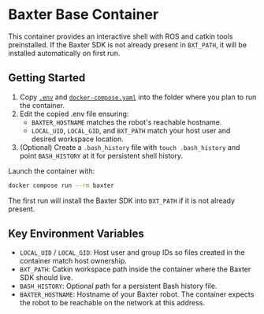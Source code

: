 # Baxter Base Container

This container provides an interactive shell with ROS and catkin tools
preinstalled. If the Baxter SDK is not already present in `BXT_PATH`, it will be
installed automatically on first run.

## Getting Started
1. Copy [`.env`](.env) and [`docker-compose.yaml`](docker-compose.yaml) into the
   folder where you plan to run the container.
2. Edit the copied .env file ensuring:
   - `BAXTER_HOSTNAME` matches the robot's reachable hostname.
   - `LOCAL_UID`, `LOCAL_GID`, and `BXT_PATH` match your host user and desired
     workspace location.
3. (Optional) Create a `.bash_history` file with `touch .bash_history` and point
   `BASH_HISTORY` at it for
   persistent shell history.

Launch the container with:
```bash
docker compose run --rm baxter
```
The first run will install the Baxter SDK into `BXT_PATH` if it is not already
present.

## Key Environment Variables
- `LOCAL_UID` / `LOCAL_GID`: Host user and group IDs so files created in the
  container match host ownership.
- `BXT_PATH`: Catkin workspace path inside the container where the Baxter SDK
  should live.
- `BASH_HISTORY`: Optional path for a persistent Bash history file.
- `BAXTER_HOSTNAME`: Hostname of your Baxter robot. The container expects the
  robot to be reachable on the network at this address.

